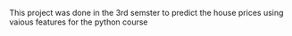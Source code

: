 This project was done in the 3rd semster to predict the house prices using vaious features for the python course
